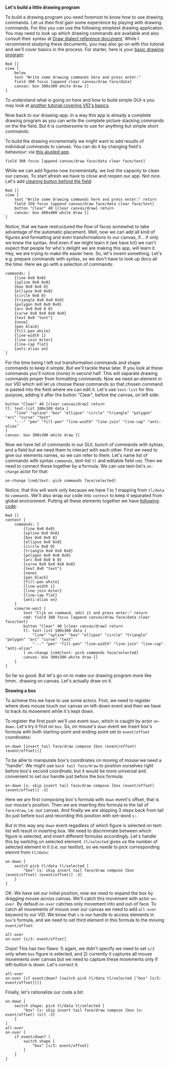**Let's build a little drawing program**

To build a drawing program you need foremost to know how to use drawing commands. 
Let us then first gain some experience by playing with drawing commands. 
For this you can use the following simpliest drawing application. 
You may need to look up which drawing commands are available and also consult 
their syntax at [Draw dialect reference document](https://doc.red-lang.org/en/draw.html).
While I recommend studying these documents, you may also go on with this tutorial
and we'll cover basics in the process. For starter, here is your [basic drawing program](drawing-simple.red):

```
Red []
view [
	below 
	text "Write some drawing commands here and press enter:"
	field 300 focus	[append clear canvas/draw face/data] 
	canvas: box 300x300 white draw []
]
```

To understand what is going on here and how to build simple GUI-s you may look at [another tutorial
covering VID's basics](<not-ready-yet>).

Now back to our drawing-app. In a way this app is already a complete drawing program as you can write the complete 
picture stacking commands on the the field. But it is cumbersome to use for anything but simple short commands. 

To build the drawing incrementally we might want to add results of individual commands to canvas. 
You can do it by changing field's behaviour: via [this ajusted app](drawing-simple-add.red). 

```
field 300 focus	[append canvas/draw face/data clear face/text] 
```

While we can add figures now incrementally, we lost the capacity to clean our canvas. To start afresh 
we have to close and reopen our app. Not nice. Let's add [clearing button behind the field](drawing-simple-add-clear.red):

```
Red []
view [
	text "Write some drawing commands here and press enter:" return
	field 350 focus [append canvas/draw face/data clear face/text] 
	button "Clear" 40 [clear canvas/draw] return
	canvas: box 400x400 white draw []
]
```

Notice, that we have restructured the flow of faces somewhat to take advantage of the automatic placement.
Well, now we can add all kind of figures and formatting and even transformations to our canvas, if... if only we knew the syntax.
And even if we might learn it (we have to!) we can't expect that people for who's delight we are making this app, will learn it.
Hey, we are trying to make life easier here. So, let's invent something. Let's e.g. prepare commands with syntax, so we don't have to
look up docs all the time. Here we go with a selection of commands:

```
commands: [
	{line 0x0 0x0}
	{spline 0x0 0x0}
	{box 0x0 0x0 0}
	{ellipse 0x0 0x0}
	{circle 0x0 0}
	{triangle 0x0 0x0 0x0}
	{polygon 0x0 0x0 0x0}
	{arc 0x0 0x0 0 0}
	{curve 0x0 0x0 0x0 0x0}
	{text 0x0 "text"}
	{none}
	{pen black}
	{fill-pen white}
	{line-width 1}
	{line-join miter}
	{line-cap flat}
	{anti-alias on}		
]
```

For the time being I left out transformation commands and shape commands to keep it simple. But we'll tackle these later.
If you look at these commands you'll notice {none} in second half. This will separate drawing commands proper from formatting commands.
Now we need an element in our VID which will let us choose these commands so that chosen command is pasted into the field where
we can edit it. Let's use `text-list` for this purpose, adding it after the button "Clear", before the canvas, on left side:

```
button "Clear" 40 [clear canvas/draw] return
tl: text-list 100x300 data [
	"line" "spline" "box" "ellipse" "circle" "triangle" "polygon" "arc" "curve" "text" 
	"---" "pen" "fill-pen" "line-width" "line-join" "line-cap" "anti-alias"
]
canvas: box 300x300 white draw []
```

Now we have list of commands in our GUI, bunch of commands with sytnax, and a field but we need them to interact with each other. 
First we need to give our elements names, so we can refer to them. Let's name list of commands with syntax `commands`, text-list `tl`
and editable field `cmd`. Then we need to connect these together by a formula. We can use text-list's `on-change` actor for that:

``` 
on-change [cmd/text: pick commands face/selected]
```

Notice, that this will work only because we have 1 to 1 mapping from `tl/data` to `commands`. 
We'll also wrap our code into `context` to keep it separated from global environment. 
Putting all these elements together we have [following code](drawing-simple-add-cmds.red):

```
Red []
context [
	commands: [
		{line 0x0 0x0}
		{spline 0x0 0x0}
		{box 0x0 0x0 0}
		{ellipse 0x0 0x0}
		{circle 0x0 0}
		{triangle 0x0 0x0 0x0}
		{polygon 0x0 0x0 0x0}
		{arc 0x0 0x0 0 0}
		{curve 0x0 0x0 0x0 0x0}
		{text 0x0 "text"}
		{none}
		{pen black}
		{fill-pen white}
		{line-width 1}
		{line-join miter}
		{line-cap flat}
		{anti-alias on}		
	]
	view/no-wait [
		text "Clik on command, edit it and press enter:" return
		cmd: field 360 focus [append canvas/draw face/data clear face/text] 
		button "Clear" 40 [clear canvas/draw] return
		tl: text-list 100x300 data [
			"line" "spline" "box" "ellipse" "circle" "triangle" "polygon" "arc" "curve" "text" 
			"---" "pen" "fill-pen" "line-width" "line-join" "line-cap" "anti-alias"
		] on-change [cmd/text: pick commands face/selected]
		canvas: box 300x300 white draw []
	]
]
```

So far so good. But let's go on to make our drawing 
program more like hmm.. drawing on canvas. Let's actually draw on it.

**Drawing a box**

To achieve this we have to use some actors. First, we need to register where does mouse touch our canvas on 
left-down event and then we have to track its movement while it's kept down. 

To register the first push we'll use event `down`, which is caught by actor `on-down`. Let's try it first on `box`.
So, on mouse's `down` event we insert box's formula with both starting-point and ending-point set to `event/offset` coordinates:

```
on-down [insert tail face/draw compose [box (event/offset) (event/offset)]]
```

To be able to manipulate box's coordinates on moving of mouse we need a "handle". We might use `back tail face/draw` to position
ourselves right before box's second coordinate, but it would be more universal and convenient to set our handle just before
the box formula:

```
on-down [s: skip insert tail face/draw compose [box (event/offset) (event/offset)] -3]
```

Here we are first composing box's formula with `down` event's offset, that is our mouse's position. 
Then we are inserting this formula to the tail of `face/draw`, i.e. our canvas.
And finally we are skipping 3 steps back from tail (to just before `box`) and recording this position with set-word `s:`.

But in this way any `down` event regadless of which figure is selected on text-list will result in inserting box. 
We need to discriminate between which figure is selected, and insert different formulas accordingly.
Let's handle this by switchig on selected element. `tl/selected` gives us the number of selected element in tl 
(i.e. our textlist), so we neede to pick corresponding elemnt from `tl/data`:

```
on-down [
	switch pick tl/data tl/selected [
		"box" [s: skip insert tail face/draw compose [box (event/offset) (event/offset)] -3]
	]
]
```

OK. We have set our initial position, now we need to expand the box by dragging mouse across canvas. We'll catch this movement with actor `on-over`.
By default `on-over` catches only movement into and out-of face. To catch all movements of mouse over our canvas we need to add `all-over` keyword to our VID.
We know that `s` is our handle to access elements in `box`'s formula, and we need to set third element in this formula to the moving `event/offset`:

```
all-over
on-over [s/3: event/offset]
```

Oops! This has two flaws: 1) again, we didn't specify we need to set `s/3` only when `box` figure is selected, and 
2) currently it captures all mouse movements over canvas
but we need to capture these movements only if left-button is down. Let's correct it:

```
all-over
on-over [if event/down? [switch pick tl/data tl/selected ["box" [s/3: event/offset]]]]
```

Finally, let's rationalize our code a bit:
```
on-down [
	switch shape: pick tl/data tl/selected [
		"box" [s: skip insert tail face/draw compose [box (o: event/offset) (o)] -3]
	]
]
all-over
on-over [
	if event/down? [
		switch shape [
			"box" [s/3: event/offset]
		]
	]
]
```
